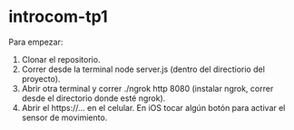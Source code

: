 # introcom-tp1

Para empezar:

1. Clonar el repositorio.
2. Correr desde la terminal node server.js (dentro del directiorio del proyecto).
3. Abrir otra terminal y correr ./ngrok http 8080 (instalar ngrok, correr desde el directorio donde esté ngrok).
4. Abrir el https://... en el celular. En iOS tocar algún botón para activar el sensor de movimiento.
